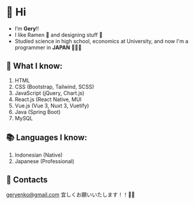 # 👋 Hi
* I’m **Gery**!!
* I like Ramen 🍜 and designing stuff 🧐
* Studied science in high school, economics at University, and now I'm a programmer in **JAPAN** 🎢🗾🍙
## 🌱 What I know: 
 1. HTML
 2. CSS (Bootstrap, Tailwind, SCSS)
 3. JavaScript (jQuery, Chart.js)
 4. React.js (React Native, MUI
 5. Vue.js (Vue 3, Nuxt 3, Vuetify)
 6. Java (Spring Boot)
 7. MySQL
## 📚 Languages I know:
 1. Indonesian (Native)
 3. Japanese (Professional)


## 📨 Contacts
geryenko@gmail.com 
宜しくお願いいたします！！🙇‍♂️


<!---
Zarons/Zarons is a ✨ special ✨ repository because its `README.md` (this file) appears on your GitHub profile.
You can click the Preview link to take a look at your changes.
--->

